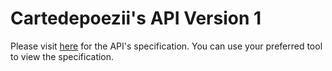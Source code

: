 # Cartedepoezii's API Version 1

Please visit [here](OpenAPI_Specs.json) for the API's specification. You can use your preferred tool to view the specification.
